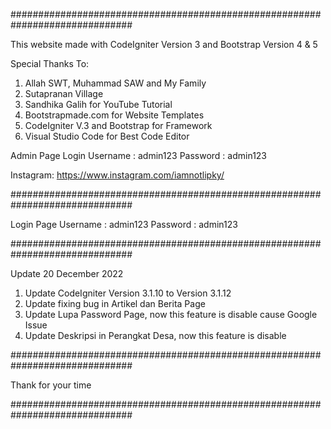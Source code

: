 ##############################################################################

This website made with CodeIgniter Version 3 and Bootstrap Version 4 & 5

Special Thanks To:

1. Allah SWT, Muhammad SAW and My Family
2. Sutapranan Village
3. Sandhika Galih for YouTube Tutorial
4. Bootstrapmade.com for Website Templates
5. CodeIgniter V.3 and Bootstrap for Framework
6. Visual Studio Code for Best Code Editor

Admin Page Login
Username : admin123
Password : admin123

Instagram: https://www.instagram.com/iamnotlipky/

##############################################################################

Login Page
Username : admin123
Password : admin123

##############################################################################

Update 20 December 2022

1. Update CodeIgniter Version 3.1.10 to Version 3.1.12
2. Update fixing bug in Artikel dan Berita Page
3. Update Lupa Password Page, now this feature is disable cause Google Issue
4. Update Deskripsi in Perangkat Desa, now this feature is disable

##############################################################################

Thank for your time

##############################################################################
